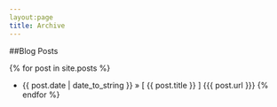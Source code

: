 ```yaml
---
layout:page
title: Archive
---
```


##Blog Posts

{% for post in site.posts %}
 * {{ post.date | date_to_string }} &raquo; [ {{ post.title }} ] {{{ post.url }}}
{% endfor %}
